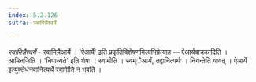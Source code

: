 ```yaml
---
index: 5.2.126
sutra: स्वामिन्नैश्वर्ये

---
```

_स्वामिन्नैश्वर्ये_ - स्वामिन्नैआर्ये । 'ऐआर्ये' इति प्रकृतिविशेषणमित्यभिप्रेत्याह — ऐआर्यवाचकादिति । आमिनजिति । 'निपात्यते' इति शेषः । स्वामीति । स्वम्ैआर्यं, तद्वानित्यर्थः । नियन्तेति यावत् । ऐआर्ये इत्युक्तेर्धनवानित्यर्थे स्वामीति न भवति ।